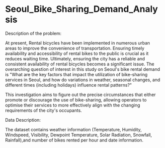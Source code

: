 # Seoul_Bike_Sharing_Demand_Analysis

Description of the problem:

At present, Rental bicycles have been implemented in numerous urban areas to improve the convenience of transportation. Ensuring timely availability and accessibility of rental bikes to the public is crucial as it reduces waiting time. Ultimately, ensuring the city has a reliable and consistent availability of rental bicycles becomes a significant issue. The overarching question of interest in this study on Seoul's bike rental demand is "What are the key factors that impact the utilization of bike-sharing services in Seoul, and how do variations in weather,
seasonal changes, and different times (including holidays) influence rental patterns?"

This investigation aims to figure out the precise circumstances that either promote or discourage the use of bike-sharing, allowing operators to optimise their services to more effectively align with the changing
requirements of the city's occupants.

Data Description:

The dataset contains weather information (Temperature, Humidity, Windspeed, Visibility, Dewpoint Temperature, Solar Radiation, Snowfall, Rainfall),and number of bikes rented per hour and date information.
